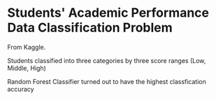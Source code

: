 # Students' Academic Performance Data Classification Problem

From Kaggle.

Students classified into three categories by three score ranges (Low, Middle, High)

Random Forest Classifier turned out to have the highest classfication accuracy
